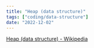 ```yaml
---
title: "Heap (data structure)"
tags: ["coding/data-structure"]
date: "2022-12-02"
---
```


[Heap (data structure) - Wikipedia](https://en.wikipedia.org/wiki/Heap_(data_structure))